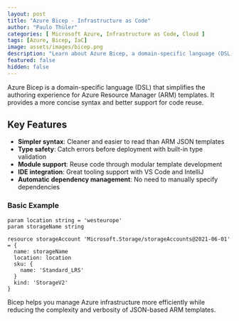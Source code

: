```yaml
---
layout: post
title: "Azure Bicep - Infrastructure as Code"
author: "Paulo Thüler"
categories: [ Microsoft Azure, Infrastructure as Code, Cloud ]
tags: [Azure, Bicep, IaC]
image: assets/images/bicep.png
description: "Learn about Azure Bicep, a domain-specific language (DSL) for deploying Azure resources declaratively."
featured: false
hidden: false
---
```


Azure Bicep is a domain-specific language (DSL) that simplifies the authoring experience for Azure Resource Manager (ARM) templates. It provides a more concise syntax and better support for code reuse.

## Key Features

- **Simpler syntax**: Cleaner and easier to read than ARM JSON templates
- **Type safety**: Catch errors before deployment with built-in type validation
- **Module support**: Reuse code through modular template development
- **IDE integration**: Great tooling support with VS Code and IntelliJ
- **Automatic dependency management**: No need to manually specify dependencies

### Basic Example

```bicep
param location string = 'westeurope'
param storageName string

resource storageAccount 'Microsoft.Storage/storageAccounts@2021-06-01' = {
  name: storageName
  location: location
  sku: {
    name: 'Standard_LRS'
  }
  kind: 'StorageV2'
}
```

Bicep helps you manage Azure infrastructure more efficiently while reducing the complexity and verbosity of JSON-based ARM templates.

